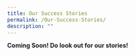 ```yaml
---
title: Our Success Stories
permalink: /Our-Success-Stories/
description: ""
---
```

**Coming Soon! Do look out for our stories!**